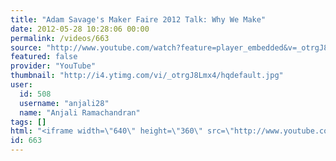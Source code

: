 ```yaml
---
title: "Adam Savage's Maker Faire 2012 Talk: Why We Make"
date: 2012-05-28 10:28:06 00:00
permalink: /videos/663
source: "http://www.youtube.com/watch?feature=player_embedded&v=_otrgJ8Lmx4"
featured: false
provider: "YouTube"
thumbnail: "http://i4.ytimg.com/vi/_otrgJ8Lmx4/hqdefault.jpg"
user:
  id: 508
  username: "anjali28"
  name: "Anjali Ramachandran"
tags: []
html: "<iframe width=\"640\" height=\"360\" src=\"http://www.youtube.com/embed/_otrgJ8Lmx4?wmode=transparent&fs=1&feature=oembed\" frameborder=\"0\" allowfullscreen></iframe>"
id: 663
---
```


